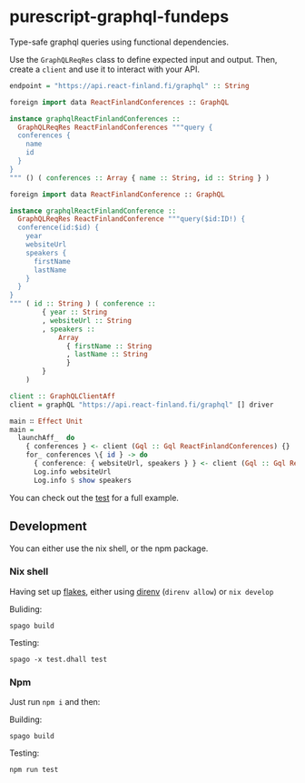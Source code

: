 # purescript-graphql-fundeps

Type-safe graphql queries using functional dependencies.

Use the `GraphQLReqRes` class to define expected input and output.
Then, create a `client` and use it to interact with your API.

```purescript
endpoint = "https://api.react-finland.fi/graphql" :: String

foreign import data ReactFinlandConferences :: GraphQL

instance graphqlReactFinlandConferences ::
  GraphQLReqRes ReactFinlandConferences """query {
  conferences {
    name
    id
  }
}
""" () ( conferences :: Array { name :: String, id :: String } )

foreign import data ReactFinlandConference :: GraphQL

instance graphqlReactFinlandConference ::
  GraphQLReqRes ReactFinlandConference """query($id:ID!) {
  conference(id:$id) {
    year
    websiteUrl
    speakers {
      firstName
      lastName
    }
  }
}
""" ( id :: String ) ( conference ::
        { year :: String
        , websiteUrl :: String
        , speakers ::
            Array
              { firstName :: String
              , lastName :: String
              }
        }
    )

client :: GraphQLClientAff
client = graphQL "https://api.react-finland.fi/graphql" [] driver

main ∷ Effect Unit
main =
  launchAff_  do
    { conferences } <- client (Gql :: Gql ReactFinlandConferences) {}
    for_ conferences \{ id } -> do
      { conference: { websiteUrl, speakers } } <- client (Gql :: Gql ReactFinlandConference) { id }
      Log.info websiteUrl
      Log.info $ show speakers
```

You can check out the [test](./test/Main.purs) for a full example.

## Development

You can either use the nix shell, or the npm package.

### Nix shell

Having set up [flakes](https://nixos.wiki/wiki/Flakes), either using [direnv](https://direnv.net/) (`direnv allow`) or `nix develop`

Buliding:

```
spago build
```

Testing:

```
spago -x test.dhall test
```


### Npm

Just run `npm i` and then:

Building:

```
spago build
```

Testing:

```
npm run test
```

